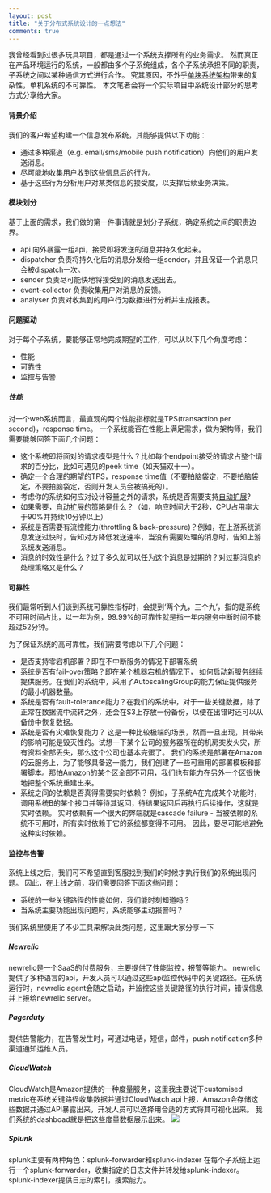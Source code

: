 ```yaml
---
layout: post
title: "关于分布式系统设计的一点想法"
comments: true
---
```


我曾经看到过很多玩具项目，都是通过一个系统支撑所有的业务需求。
然而真正在产品环境运行的系统，一般都由多个子系统组成，各个子系统承担不同的职责，子系统之间以某种通信方式进行合作。
究其原因，不外乎[单块系统架构](http://microservices.io/patterns/monolithic.html)带来的复杂性，单机系统的不可靠性。
本文笔者会将一个实际项目中系统设计部分的思考方式分享给大家。

#### 背景介绍
我们的客户希望构建一个信息发布系统，其能够提供以下功能：

- 通过多种渠道（e.g. email/sms/mobile push notification）向他们的用户发送消息。
- 尽可能地收集用户收到这些信息后的行为。
- 基于这些行为分析用户对某类信息的接受度，以支撑后续业务决策。

#### 模块划分
基于上面的需求，我们做的第一件事请就是划分子系统，确定系统之间的职责边界。

- api 向外暴露一组api，接受即将发送的消息并持久化起来。
- dispatcher 负责将持久化后的消息分发给一组sender，并且保证一个消息只会被dispatch一次。
- sender 负责尽可能快地将接受到的消息发送出去。
- event-collector 负责收集用户对消息的反馈。
- analyser 负责对收集到的用户行为数据进行分析并生成报表。

#### 问题驱动
对于每个子系统，要能够正常地完成期望的工作，可以从以下几个角度考虑：

- 性能
- 可靠性
- 监控与告警


##### 性能
对一个web系统而言，最直观的两个性能指标就是TPS(transaction per second)，response time。
一个系统能否在性能上满足需求，做为架构师，我们需要能够回答下面几个问题：

- 这个系统即将面对的请求模型是什么？比如每个endpoint接受的请求占整个请求的百分比，比如可遇见的peek time（如天猫双十一）。
- 确定一个合理的期望的TPS，response time值（不要拍脑袋定，不要拍脑袋定，不要拍脑袋定，否则开发人员会被搞死的）。
- 考虑你的系统如何应对设计容量之外的请求，系统是否需要支持[自动扩展](https://aws.amazon.com/autoscaling/)? 
- 如果需要，[自动扩展的策略](http://docs.aws.amazon.com/AWSCloudFormation/latest/UserGuide/aws-properties-as-policy.html)是什么？（如，响应时间大于2秒，CPU占用率大于90%并持续10分钟以上）
- 系统是否需要有流控能力(throttling & back-pressure)？例如，在上游系统消息发送过快时，告知对方降低发送速率，当没有需要处理的消息时，告知上游系统发送消息。
- 消息的时效性是什么？过了多久就可以任为这个消息是过期的？对过期消息的处理策略又是什么？


#### 可靠性
我们最常听到人们谈到系统可靠性指标时，会提到‘两个九，三个九’，指的是系统不可用时间占比，以一年为例，99.99%的可靠性就是指一年内服务中断时间不能超过52分钟。

为了保证系统的高可靠性，我们需要考虑以下几个问题：

- 是否支持零宕机部署？即在不中断服务的情况下部署系统
- 系统是否有fail-over策略？即在某个机器宕机的情况下， 如何启动新服务继续提供服务。在我们的系统中，采用了AutoscalingGroup的能力保证提供服务的最小机器数量。
- 系统是否有fault-tolerance能力？在我们的系统中，对于一些关键数据，除了正常在数据流中流转之外，还会在S3上存放一份备份，以便在出错时还可以从备份中恢复数据。
- 系统是否有灾难恢复能力？
  这是一种比较极端的场景，然而一旦出现，其带来的影响可能是毁灭性的。试想一下某个公司的服务器所在的机房突发火灾，所有资料全部丢失，那么这个公司也基本完蛋了。
  我们的系统是部署在Amazon的云服务上，为了能够具备这一能力，我们创建了一些可重用的部署模板和部署脚本。那怕Amazon的某个区全部不可用，我们也有能力在另外一个区很快地把整个系统重建出来。
- 系统之间的依赖是否真得需要实时依赖？
  例如，子系统A在完成某个功能时，调用系统B的某个接口并等待其返回，待结果返回后再执行后续操作，这就是实时依赖。
  实时依赖有一个很大的弊端就是cascade failure - 当被依赖的系统不可用时，所有实时依赖于它的系统都变得不可用。
  因此，要尽可能地避免这种实时依赖。

    
#### 监控与告警
系统上线之后，我们可不希望直到客服找到我们的时候才执行我们的系统出现问题。
因此，在上线之前，我们需要回答下面这些问题：

- 系统的一些关键路径的性能如何，我们能时刻知道吗？
- 当系统主要功能出现问题时，系统能够主动报警吗？

我们系统里使用了不少工具来解决此类问题，这里跟大家分享一下

##### Newrelic
newrelic是一个SaaS的付费服务，主要提供了性能监控，报警等能力。
newrelic提供了多种语言的api，开发人员可以通过这些api监控代码中的关键路径。在系统运行时，newrelic agent会随之启动，并监控这些关键路径的执行时间，错误信息并上报给newrelic server。

##### Pagerduty
提供告警能力，在告警发生时，可通过电话，短信，邮件，push notification多种渠道通知运维人员。

##### CloudWatch
CloudWatch是Amazon提供的一种度量服务，这里我主要说下customised metric在系统关键路径收集数据并通过CloudWatch api上报，Amazon会存储这些数据并通过API暴露出来，开发人员可以选择用合适的方式将其可视化出来。
我们系统的dashboad就是把这些度量数据展示出来。
<image src='./images/production-live-dashboard.jpg'/>

##### Splunk
splunk主要有两种角色：splunk-forwarder和splunk-indexer
在每个子系统上运行一个splunk-forwarder，收集指定的日志文件并转发给splunk-indexer。
splunk-indexer提供日志的索引，搜索能力。
